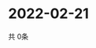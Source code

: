# 2022-02-21
  共 0条

  <!-- BEGIN -->
  <!-- 最后更新时间Mon Feb 21 2022 05:04:16 GMT+0000 (Coordinated Universal Time) -->
  
  <!-- END -->
  
  